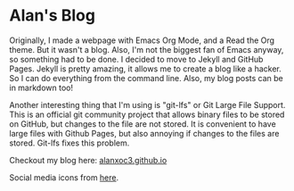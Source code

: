 # Alan's Blog
Originally, I made a webpage with Emacs Org Mode, and a Read the Org theme. But
it wasn't a blog. Also, I'm not the biggest fan of Emacs anyway, so something
had to be done. I decided to move to Jekyll and GitHub Pages. Jekyll is pretty
amazing, it allows me to create a blog like a hacker. So I can do everything
from the command line. Also, my blog posts can be in markdown too!

Another interesting thing that I'm using is "git-lfs" or Git Large File
Support. This is an official git community project that allows binary files to
be stored on GitHub, but changes to the file are not stored. It is convenient
to have large files with Github Pages, but also annoying if changes to the
files are stored. Git-lfs fixes this problem.

Checkout my blog here: [alanxoc3.github.io](https://alanxoc3.github.io)

Social media icons from [here](https://www.iconfinder.com/iconsets/social-icons-grey).
